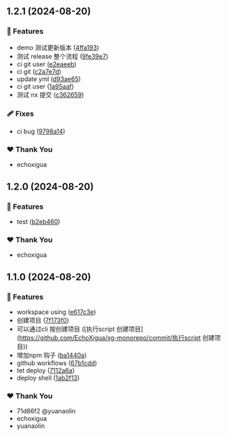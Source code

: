 ## 1.2.1 (2024-08-20)


### 🚀 Features

- demo 测试更新版本 ([4ffa193](https://github.com/EchoXigua/xg-monorepo/commit/4ffa193))
- 测试 release 整个流程 ([9fe39e7](https://github.com/EchoXigua/xg-monorepo/commit/9fe39e7))
- ci git user ([e2eaeeb](https://github.com/EchoXigua/xg-monorepo/commit/e2eaeeb))
- ci git ([c2a7e7d](https://github.com/EchoXigua/xg-monorepo/commit/c2a7e7d))
- update yml ([d93ae65](https://github.com/EchoXigua/xg-monorepo/commit/d93ae65))
- ci git user ([1a95aaf](https://github.com/EchoXigua/xg-monorepo/commit/1a95aaf))
- 测试 nx 提交 ([c362659](https://github.com/EchoXigua/xg-monorepo/commit/c362659))

### 🩹 Fixes

- ci bug ([9798a14](https://github.com/EchoXigua/xg-monorepo/commit/9798a14))

### ❤️  Thank You

- echoxigua

## 1.2.0 (2024-08-20)


### 🚀 Features

- test ([b2eb460](https://github.com/EchoXigua/xg-monorepo/commit/b2eb460))

### ❤️  Thank You

- echoxigua

## 1.1.0 (2024-08-20)


### 🚀 Features

- workspace using ([e617c3e](https://github.com/EchoXigua/xg-monorepo/commit/e617c3e))
- 创建项目 ([7f173f0](https://github.com/EchoXigua/xg-monorepo/commit/7f173f0))
- 可以通过cli 按创建项目 ([执行script 创建项目](https://github.com/EchoXigua/xg-monorepo/commit/执行script 创建项目))
- 增加npm 钩子 ([ba1440a](https://github.com/EchoXigua/xg-monorepo/commit/ba1440a))
- github workflows ([67b1cdd](https://github.com/EchoXigua/xg-monorepo/commit/67b1cdd))
- tet deploy ([7112a6a](https://github.com/EchoXigua/xg-monorepo/commit/7112a6a))
- deploy shell ([1ab2f13](https://github.com/EchoXigua/xg-monorepo/commit/1ab2f13))

### ❤️  Thank You

- 71d86f2 @yuanaolin
- echoxigua
- yuanaolin